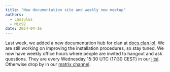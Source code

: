 ```yaml
---
title: "New documentation site and weekly new meetup"
authors:
  - Lassulus
  - Mic92
date: 2024-04-16
---
```


Last week, we added a new documentation hub for clan at
[docs.clan.lol](https://docs.clan.lol). We are still working on improving the
installation procedures, so stay tuned. We now have weekly office hours where
people are invited to hangout and ask questions. They are every Wednesday 15:30
UTC (17:30 CEST) in our [jitsi](https://jitsi.lassul.us/clan.lol). Otherwise
drop by in our [matrix channel](https://matrix.to/#/#clan:clan.lol).
